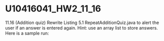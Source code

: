 # U10416041_HW2_11_16
11.16 (Addition quiz) Rewrite Listing 5.1 RepeatAdditionQuiz.java to alert the user if an answer is entered again. Hint: use an array list to store answers. Here is a sample run: 
